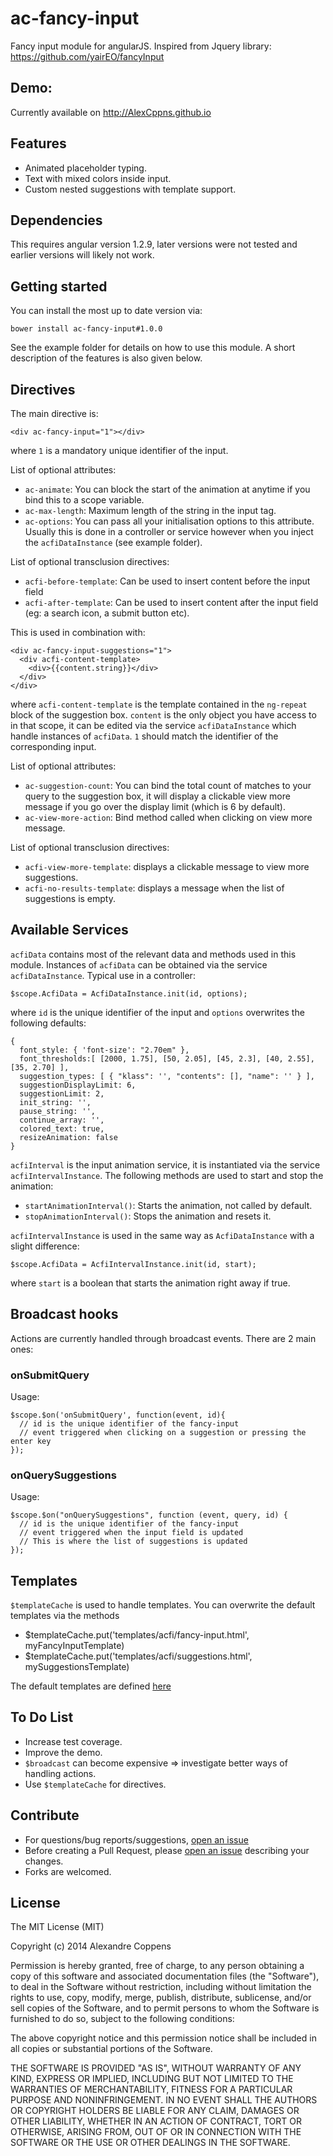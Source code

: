 # ac-fancy-input

Fancy input module for angularJS.
Inspired from Jquery library: https://github.com/yairEO/fancyInput

## Demo:

Currently available on http://AlexCppns.github.io

## Features

- Animated placeholder typing.
- Text with mixed colors inside input.
- Custom nested suggestions with template support.

## Dependencies

This requires angular version 1.2.9, later versions were not tested and earlier versions will likely not work.

## Getting started

You can install the most up to date version via:

    bower install ac-fancy-input#1.0.0

See the example folder for details on how to use this module. A short description of the features is also given below.

## Directives

The main directive is:

    <div ac-fancy-input="1"></div>

where `1` is a mandatory unique identifier of the input.

List of optional attributes:

- `ac-animate`: You can block the start of the animation at anytime if you bind this to a scope variable.
- `ac-max-length`: Maximum length of the string in the input tag.
- `ac-options`: You can pass all your initialisation options to this attribute. Usually this is done in a controller or service however when you inject the `acfiDataInstance` (see example folder).

List of optional transclusion directives:

- `acfi-before-template`: Can be used to insert content before the input field
- `acfi-after-template`: Can be used to insert content after the input field (eg: a search icon, a submit button etc).

This is used in combination with:

    <div ac-fancy-input-suggestions="1">
      <div acfi-content-template>
        <div>{{content.string}}</div>
      </div>
    </div>

where `acfi-content-template` is the template contained in the `ng-repeat` block of the suggestion box.
`content` is the only object you have access to in that scope, it can be edited via the service `acfiDataInstance` which handle instances of `acfiData`.
`1` should match the identifier of the corresponding input.

List of optional attributes:

- `ac-suggestion-count`: You can bind the total count of matches to your query to the suggestion box, it will display a clickable view more message if you go over the display limit (which is 6 by default).
- `ac-view-more-action`: Bind method called when clicking on view more message.

List of optional transclusion directives:

- `acfi-view-more-template`: displays a clickable message to view more suggestions.
- `acfi-no-results-template`: displays a message when the list of suggestions is empty.

## Available Services

`acfiData` contains most of the relevant data and methods used in this module. Instances of `acfiData` can be obtained via the service `acfiDataInstance`. Typical use in a controller:

    $scope.AcfiData = AcfiDataInstance.init(id, options);

where `id` is the unique identifier of the input and `options` overwrites the following defaults:

    {
      font_style: { 'font-size': "2.70em" },
      font_thresholds:[ [2000, 1.75], [50, 2.05], [45, 2.3], [40, 2.55], [35, 2.70] ],
      suggestion_types: [ { "klass": '', "contents": [], "name": '' } ],
      suggestionDisplayLimit: 6,
      suggestionLimit: 2,
      init_string: '',
      pause_string: '',
      continue_array: '',
      colored_text: true,
      resizeAnimation: false
    }

`acfiInterval` is the input animation service, it is instantiated via the service `acfiIntervalInstance`. The following methods are used to start and stop the animation:

- `startAnimationInterval()`: Starts the animation, not called by default.
- `stopAnimationInterval()`: Stops the animation and resets it.

`acfiIntervalInstance` is used in the same way as `AcfiDataInstance` with a slight difference:

    $scope.AcfiData = AcfiIntervalInstance.init(id, start);

where `start` is a boolean that starts the animation right away if true.


## Broadcast hooks

Actions are currently handled through broadcast events. There are 2 main ones:

### onSubmitQuery

Usage:

    $scope.$on('onSubmitQuery', function(event, id){
      // id is the unique identifier of the fancy-input
      // event triggered when clicking on a suggestion or pressing the enter key
    });

### onQuerySuggestions

Usage:

    $scope.$on("onQuerySuggestions", function (event, query, id) {
      // id is the unique identifier of the fancy-input
      // event triggered when the input field is updated
      // This is where the list of suggestions is updated
    });

## Templates

`$templateCache` is used to handle templates. You can overwrite the default templates via the methods

- $templateCache.put('templates/acfi/fancy-input.html', myFancyInputTemplate)
- $templateCache.put('templates/acfi/suggestions.html', mySuggestionsTemplate)

The default templates are defined [here](https://github.com/AlexCppns/ac-fancy-input/tree/master/src/ac-fancy-input/services/acfi-templates.js)

## To Do List

- Increase test coverage.
- Improve the demo.
- `$broadcast` can become expensive => investigate better ways of handling actions.
- Use `$templateCache` for directives.

## Contribute

- For questions/bug reports/suggestions, [open an issue](https://github.com/AlexCppns/ac-fancy-input/issues/new)
- Before creating a Pull Request, please [open an issue](https://github.com/AlexCppns/ac-fancy-input/issues/new) describing your changes.
- Forks are welcomed.

## License

The MIT License (MIT)

Copyright (c) 2014 Alexandre Coppens

Permission is hereby granted, free of charge, to any person obtaining a copy
of this software and associated documentation files (the "Software"), to deal
in the Software without restriction, including without limitation the rights
to use, copy, modify, merge, publish, distribute, sublicense, and/or sell
copies of the Software, and to permit persons to whom the Software is
furnished to do so, subject to the following conditions:

The above copyright notice and this permission notice shall be included in
all copies or substantial portions of the Software.

THE SOFTWARE IS PROVIDED "AS IS", WITHOUT WARRANTY OF ANY KIND, EXPRESS OR
IMPLIED, INCLUDING BUT NOT LIMITED TO THE WARRANTIES OF MERCHANTABILITY,
FITNESS FOR A PARTICULAR PURPOSE AND NONINFRINGEMENT. IN NO EVENT SHALL THE
AUTHORS OR COPYRIGHT HOLDERS BE LIABLE FOR ANY CLAIM, DAMAGES OR OTHER
LIABILITY, WHETHER IN AN ACTION OF CONTRACT, TORT OR OTHERWISE, ARISING FROM,
OUT OF OR IN CONNECTION WITH THE SOFTWARE OR THE USE OR OTHER DEALINGS IN
THE SOFTWARE.